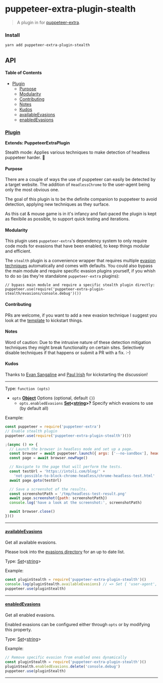 # puppeteer-extra-plugin-stealth

> A plugin in for [puppeteer-extra](https://github.com/berstend/puppeteer-extra).

### Install

```bash
yarn add puppeteer-extra-plugin-stealth
```

## API

<!-- Generated by documentation.js. Update this documentation by updating the source code. -->

#### Table of Contents

-   [Plugin](#plugin)
    -   [Purpose](#purpose)
    -   [Modularity](#modularity)
    -   [Contributing](#contributing)
    -   [Notes](#notes)
    -   [Kudos](#kudos)
    -   [availableEvasions](#availableevasions)
    -   [enabledEvasions](#enabledevasions)

### [Plugin](https://github.com/berstend/puppeteer-extra/blob/c67690ac843ae2a230366c2d124c9fcbd3aa8294/packages/puppeteer-extra-plugin-stealth/index.js#L75-L142)

**Extends: PuppeteerExtraPlugin**

Stealth mode: Applies various techniques to make detection of headless puppeteer harder. 💯

#### Purpose

There are a couple of ways the use of puppeteer can easily be detected by a target website.
The addition of `HeadlessChrome` to the user-agent being only the most obvious one.

The goal of this plugin is to be the definite companion to puppeteer to avoid
detection, applying new techniques as they surface.

As this cat & mouse game is in it's infancy and fast-paced the plugin
is kept as flexibile as possible, to support quick testing and iterations.

#### Modularity

This plugin uses `puppeteer-extra`'s dependency system to only require
code mods for evasions that have been enabled, to keep things modular and efficient.

The `stealth` plugin is a convenience wrapper that requires multiple [evasion techniques](./evasions/)
automatically and comes with defaults. You could also bypass the main module and require
specific evasion plugins yourself, if you whish to do so (as they're standalone `puppeteer-extra` plugins):

```es6
// bypass main module and require a specific stealth plugin directly:
puppeteer.use(require('puppeteer-extra-plugin-stealth/evasions/console.debug')())
```

#### Contributing

PRs are welcome, if you want to add a new evasion technique I suggest you
look at the [template](./evasions/_template) to kickstart things.

#### Notes

Word of caution: Due to the intrusive nature of these detection mitigation techniques
they might break functionality on certain sites. Selectively disable techniques if that happens or submit a PR with a fix. :-)

#### Kudos

Thanks to [Evan Sangaline](https://intoli.com/blog/not-possible-to-block-chrome-headless/) and [Paul Irish](https://github.com/paulirish/headless-cat-n-mouse) for kickstarting the discussion!

* * *

Type: `function (opts)`

-   `opts` **[Object](https://developer.mozilla.org/docs/Web/JavaScript/Reference/Global_Objects/Object)** Options (optional, default `{}`)
    -   `opts.enabledEvasions` **[Set](https://developer.mozilla.org/docs/Web/JavaScript/Reference/Global_Objects/Set)&lt;[string](https://developer.mozilla.org/docs/Web/JavaScript/Reference/Global_Objects/String)>?** Specify which evasions to use (by default all)

Example:

```javascript
const puppeteer = require('puppeteer-extra')
// Enable stealth plugin
puppeteer.use(require('puppeteer-extra-plugin-stealth')())

;(async () => {
  // Launch the browser in headless mode and set up a page.
  const browser = await puppeteer.launch({ args: ['--no-sandbox'], headless: true })
  const page = await browser.newPage()

  // Navigate to the page that will perform the tests.
  const testUrl = 'https://intoli.com/blog/' +
    'not-possible-to-block-chrome-headless/chrome-headless-test.html'
  await page.goto(testUrl)

  // Save a screenshot of the results.
  const screenshotPath = '/tmp/headless-test-result.png'
  await page.screenshot({path: screenshotPath})
  console.log('have a look at the screenshot:', screenshotPath)

  await browser.close()
})()
```

* * *

#### [availableEvasions](https://github.com/berstend/puppeteer-extra/blob/c67690ac843ae2a230366c2d124c9fcbd3aa8294/packages/puppeteer-extra-plugin-stealth/index.js#L121-L121)

Get all available evasions.

Please look into the [evasions directory](./evasions/) for an up to date list.

Type: [Set](https://developer.mozilla.org/docs/Web/JavaScript/Reference/Global_Objects/Set)&lt;[string](https://developer.mozilla.org/docs/Web/JavaScript/Reference/Global_Objects/String)>

Example:

```javascript
const pluginStealth = require('puppeteer-extra-plugin-stealth')()
console.log(pluginStealth.availableEvasions) // => Set { 'user-agent', 'console.debug' }
puppeteer.use(pluginStealth)
```

* * *

#### [enabledEvasions](https://github.com/berstend/puppeteer-extra/blob/c67690ac843ae2a230366c2d124c9fcbd3aa8294/packages/puppeteer-extra-plugin-stealth/index.js#L136-L136)

Get all enabled evasions.

Enabled evasions can be configured either through `opts` or by modifying this property.

Type: [Set](https://developer.mozilla.org/docs/Web/JavaScript/Reference/Global_Objects/Set)&lt;[string](https://developer.mozilla.org/docs/Web/JavaScript/Reference/Global_Objects/String)>

Example:

```javascript
// Remove specific evasion from enabled ones dynamically
const pluginStealth = require('puppeteer-extra-plugin-stealth')()
pluginStealth.enabledEvasions.delete('console.debug')
puppeteer.use(pluginStealth)
```

* * *
